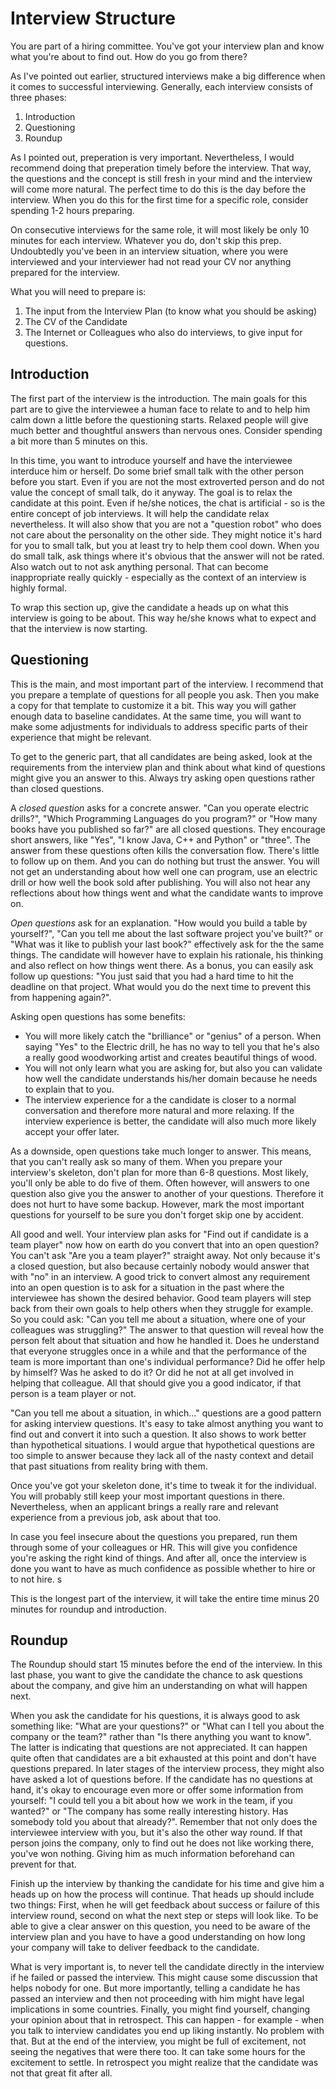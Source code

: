 # Interview Structure

You are part of a hiring committee. You've got your interview plan and know what you're about to find out. How do you go from there? 

As I've pointed out earlier, structured interviews make a big difference when it comes to successful interviewing. Generally, each interview consists of three phases: 

1. Introduction
2. Questioning
3. Roundup

As I pointed out, preperation is very important. Nevertheless, I would recommend doing that preperation timely before the interview. That way, the questions and the concept is still fresh in your mind and the interview will come more natural. The perfect time to do this is the day before the interview. When you do this for the first time for a specific role, consider spending 1-2 hours preparing. 

On consecutive interviews for the same role, it will most likely be only 10 minutes for each interview. Whatever you do, don't skip this prep. Undoubtedly you've been in an interview situation, where you were interviewed and your interviewer had not read your CV nor anything prepared for the interview. 

What you will need to prepare is: 

1. The input from the Interview Plan (to know what you should be asking)
2. The CV of the Candidate
3. The Internet or Colleagues who also do interviews, to give input for questions. 

## Introduction

The first part of the interview is the introduction. The main goals for this part are to give the interviewee a human face to relate to and to help him calm down a little before the questioning starts. Relaxed people will give much better and thoughtful answers than nervous ones. Consider spending a bit more than 5 minutes on this.

In this time, you want to introduce yourself and have the interviewee interduce him or herself. Do some brief small talk with the other person before you start. Even if you are not the most extroverted person and do not value the concept of small talk, do it anyway. The goal is to relax the candidate at this point. Even if he/she notices, the chat is artificial - so is the entire concept of job interviews. It will help the candidate relax nevertheless. It will also show that you are not a "question robot" who does not care about the personality on the other side. They might notice it's hard for you to small talk, but you at least try to help them cool down. When you do small talk, ask things where it's obvious that the answer will not be rated. Also watch out to not ask anything personal. That can become inappropriate really quickly - especially as the context of an interview is highly formal. 

To wrap this section up, give the candidate a heads up on what this interview is going to be about. This way he/she knows what to expect and that the interview is now starting. 

## Questioning

This is the main, and most important part of the interview. I recommend that you prepare a template of questions for all people you ask. Then you make a copy for that template to customize it a bit. This way you will gather enough data to baseline candidates. At the same time, you will want to make some adjustments for individuals to address specific parts of their experience that might be relevant. 

To get to the generic part, that all candidates are being asked, look at the requirements from the interview plan and think about what kind of questions might give you an answer to this. Always try asking open questions rather than closed questions. 

A _closed question_ asks for a concrete answer. "Can you operate electric drills?", "Which Programming Languages do you program?" or "How many books have you published so far?" are all closed questions. They encourage short answers, like "Yes", "I know Java, C++ and Python" or "three". The answer from these questions often kills the conversation flow. There's little to follow up on them. And you can do nothing but trust the answer. You will not get an understanding about how well one can program, use an electric drill or how well the book sold after publishing. You will also not hear any reflections about how things went and what the candidate wants to improve on. 

_Open questions_ ask for an explanation. "How would you build a table by yourself?", "Can you tell me about the last software project you've built?" or "What was it like to publish your last book?" effectively ask for the the same things. The candidate will however have to explain his rationale, his thinking and also reflect on how things went there. As a bonus, you can easily ask follow up questions: "You just said that you had a hard time to hit the deadline on that project. What would you do the next time to prevent this from happening again?". 

Asking open questions has some benefits:

* You will more likely catch the "brilliance" or "genius" of a person. When saying "Yes" to the Electric drill, he has no way to tell you that he's also a really good woodworking artist and creates beautiful things of wood. 
* You will not only learn what you are asking for, but also you can validate how well the candidate understands his/her domain because he needs to explain that to you. 
* The interview experience for a the candidate is closer to a normal conversation and therefore more natural and more relaxing. If the interview experience is better, the candidate will also much more likely accept your offer later. 

As a downside, open questions take much longer to answer. This means, that you can't really ask so many of them. When you prepare your interview's skeleton, don't plan for more than 6-8 questions. Most likely, you'll only be able to do five of them. Often however, will answers to one question also give you the answer to another of your questions. Therefore it does not hurt to have some backup. However, mark the most important questions for yourself to be sure you don't forget skip one by accident. 

All good and well. Your interview plan asks for "Find out if candidate is a team player" now how on earth do you convert that into an open question? You can't ask "Are you a team player?" straight away. Not only because it's a closed question, but also because certainly nobody would answer that with "no" in an interview. A good trick to convert almost any requirement into an open question is to ask for a situation in the past where the interviewee has shown the desired behavior. Good team players will step back from their own goals to help others when they struggle for example. So you could ask: "Can you tell me about a situation, where one of your colleagues was struggling?" The answer to that question will reveal how the person felt about that situation and how he handled it. Does he understand that everyone struggles once in a while and that the performance of the team is more important than one's individual performance? Did he offer help by himself? Was he asked to do it? Or did he not at all get involved in helping that colleague. All that should give you a good indicator, if that person is a team player or not. 

"Can you tell me about a situation, in which..." questions are a good pattern for asking interview questions. It's easy to take almost anything you want to find out and convert it into such a question. It also shows to work better than hypothetical situations. I would argue that hypothetical questions are too simple to answer because they lack all of the nasty context and detail that past situations from reality bring with them. 

Once you've got your skeleton done, it's time to tweak it for the individual. You will probably still keep your most important questions in there. Nevertheless, when an applicant brings a really rare and relevant experience from a previous job, ask about that too. 

In case you feel insecure about the questions you prepared, run them through some of your colleagues or HR. This will give you confidence you're asking the right kind of things. And after all, once the interview is done you want to have as much confidence as possible whether to hire or to not hire. s

This is the longest part of the interview, it will take the entire time minus 20 minutes for roundup and introduction. 

## Roundup

The Roundup should start 15 minutes before the end of the interview. In this last phase, you want to give the candidate the chance to ask questions about the company, and give him an understanding on what will happen next. 

When you ask the candidate for his questions, it is always good to ask something like: "What are your questions?" or "What can I tell you about the company or the team?" rather than "Is there anything you want to know". The latter is indicating that questions are not appreciated. It can happen quite often that candidates are a bit exhausted at this point and don't have questions prepared. In later stages of the interview process, they might also have asked a lot of questions before. If the candidate has no questions at hand, it's okay to encourage even more or offer some information from yourself: "I could tell you a bit about how we work in the team, if you wanted?" or "The company has some really interesting history. Has somebody told you about that already?". Remember that not only does the interviewee interview with you, but it's also the other way round. If that person joins the company, only to find out he does not like working there, you've won nothing. Giving him as much information beforehand can prevent for that. 

Finish up the interview by thanking the candidate for his time and give him a heads up on how the process will continue. That heads up should include two things: First, when he will get feedback about success or failure of this interview round, second on what the next step or steps will look like. To be able to give a clear answer on this question, you need to be aware of the interview plan and you have to have a good understanding on how long your company will take to deliver feedback to the candidate. 

What is very important is, to never tell the candidate directly in the interview if he failed or passed the interview. This might cause some discussion that helps nobody for one. But more importantly, telling a candidate he has passed an interview and then not proceeding with him might have legal implications in some countries. Finally, you might find yourself, changing your opinion about that in retrospect. This can happen - for example - when you talk to interview candidates you end up liking instantly. No problem with that. But at the end of the interview, you might be full of excitement, not seeing the negatives that were there too. It can take some hours for the excitement to settle. In retrospect you might realize that the candidate was not that great fit after all. 